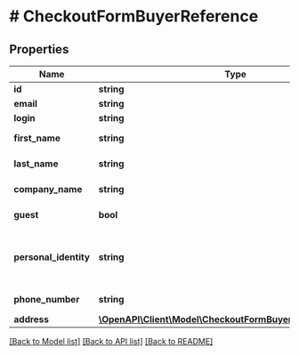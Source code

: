 # # CheckoutFormBuyerReference

## Properties

Name | Type | Description | Notes
------------ | ------------- | ------------- | -------------
**id** | **string** | buyer id | 
**email** | **string** |  | 
**login** | **string** |  | 
**first_name** | **string** | Buyer&#39;s first name | [optional] 
**last_name** | **string** | Buyer&#39;s last name | [optional] 
**company_name** | **string** | Company name | [optional] 
**guest** | **bool** | is a guest account? | 
**personal_identity** | **string** | Buyer&#39;s personal identity number (PESEL) | [optional] 
**phone_number** | **string** | Phone number | [optional] 
**address** | [**\OpenAPI\Client\Model\CheckoutFormBuyerAddressReference**](CheckoutFormBuyerAddressReference.md) |  | [optional] 

[[Back to Model list]](../../README.md#documentation-for-models) [[Back to API list]](../../README.md#documentation-for-api-endpoints) [[Back to README]](../../README.md)


